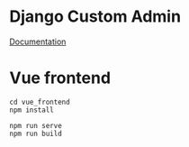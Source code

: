 # Django Custom Admin

[Documentation](https://innova-group-llc.github.io/custom_admin_docs/)

# Vue frontend

```
cd vue_frontend
npm install
```

```
npm run serve
npm run build
```
